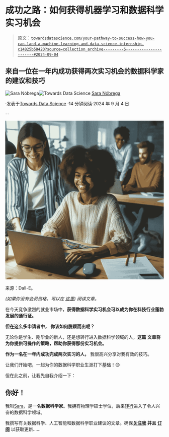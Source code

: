 # 成功之路：如何获得机器学习和数据科学实习机会

> 原文：[`towardsdatascience.com/your-pathway-to-success-how-you-can-land-a-machine-learning-and-data-science-internship-c14825b58420?source=collection_archive---------6-----------------------#2024-09-04`](https://towardsdatascience.com/your-pathway-to-success-how-you-can-land-a-machine-learning-and-data-science-internship-c14825b58420?source=collection_archive---------6-----------------------#2024-09-04)

## 来自一位在一年内成功获得两次实习机会的数据科学家的建议和技巧

[](https://medium.com/@saranobregafn?source=post_page---byline--c14825b58420--------------------------------)![Sara Nóbrega](https://medium.com/@saranobregafn?source=post_page---byline--c14825b58420--------------------------------)[](https://towardsdatascience.com/?source=post_page---byline--c14825b58420--------------------------------)![Towards Data Science](https://towardsdatascience.com/?source=post_page---byline--c14825b58420--------------------------------) [Sara Nóbrega](https://medium.com/@saranobregafn?source=post_page---byline--c14825b58420--------------------------------)

·发表于[Towards Data Science](https://towardsdatascience.com/?source=post_page---byline--c14825b58420--------------------------------) ·14 分钟阅读·2024 年 9 月 4 日

--

![](img/fc2ec53b0032c4660d05cb49c31a11c7.png)

来源：Dall-E。

*(如果你没有会员资格，可以在* [*这里*](https://medium.com/towards-data-science/your-pathway-to-success-how-you-can-land-a-machine-learning-and-data-science-internship-c14825b58420?sk=e76e34eed1eb4669b2173f9d1714ef65)*) 阅读文章。*

在今天竞争激烈的就业市场中，**获得数据科学实习机会可以成为你在科技行业蓬勃发展的通行证。**

**但在这么多申请者中，** **你该如何脱颖而出呢？**

无论你是学生、刚毕业的新人，还是想转行进入数据科学领域的人，**这篇** **文章将为你提供可操作的策略，帮助你获得那份实习机会。**

**作为一名在一年内成功完成两次实习的人，** 我很高兴分享对我有效的技巧。

让我们开始吧，一起为你的数据科学职业生涯打下基础！😊

但在此之前，让我先自我介绍一下：

## 你好！

我叫[Sara](https://linktr.ee/saranobrega)，是一名**数据科学家**。我拥有物理学硕士学位，后来[转行](https://how-to-transition-from-physics-to-data-science-a-comprehensive-guide-ff1951090f65)进入了令人兴奋的数据科学领域。

我撰写有关数据科学、人工智能和数据科学职业建议的文章。确保[**关注我**](https://medium.com/@saranobregafn) **并且** [**订阅**](https://medium.com/@saranobregafn/subscribe) 以获取更新……

